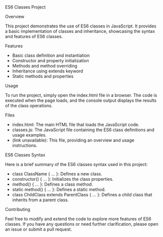 ES6 Classes Project

Overview

This project demonstrates the use of ES6 classes in JavaScript. It provides a basic implementation of classes and inheritance, showcasing the syntax and features of ES6 classes.

Features

- Basic class definition and instantiation
- Constructor and property initialization
- Methods and method overriding
- Inheritance using extends keyword
- Static methods and properties

Usage

To run the project, simply open the index.html file in a browser. The code is executed when the page loads, and the console output displays the results of the class operations.

Files

- index.html: The main HTML file that loads the JavaScript code.
- classes.js: The JavaScript file containing the ES6 class definitions and usage examples.
- (link unavailable): This file, providing an overview and usage instructions.

ES6 Classes Syntax

Here is a brief summary of the ES6 classes syntax used in this project:

- class ClassName { ... }: Defines a new class.
- constructor() { ... }: Initializes the class properties.
- method() { ... }: Defines a class method.
- static method() { ... }: Defines a static method.
- class ChildClass extends ParentClass { ... }: Defines a child class that inherits from a parent class.

Contributing

Feel free to modify and extend the code to explore more features of ES6 classes. If you have any questions or need further clarification, please open an issue or submit a pull request.
